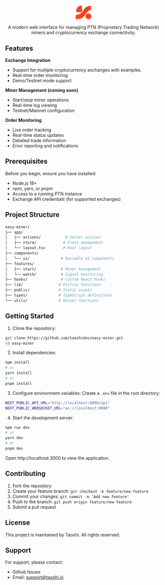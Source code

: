 <p align="center">
  <img src="public/easy-miner.png" style="width: 10%; height: auto;">
</p>
<p align="center">
    A modern web interface for managing PTN (Proprietary Trading Network) miners and cryptocurrency exchange connectivity.
</p>

## Features

**Exchange Integration**
- Support for multiple cryptocurrency exchanges with examples.
- Real-time order monitoring
- Demo/Testnet mode support

**Miner Management (coming soon)**
- Start/stop miner operations
- Real-time log viewing
- Testnet/Mainnet configuration

**Order Monitoring**
- Live order tracking
- Real-time status updates
- Detailed trade information
- Error reporting and notifications


## Prerequisites

Before you begin, ensure you have installed:
- Node.js 18+
- npm, yarn, or pnpm
- Access to a running PTN instance
- Exchange API credentials (for supported exchanges)


## Project Structure

```bash
easy-miner/
├── app/
│   ├── actions/           # Server actions
│   ├── store/            # State management
│   └── layout.tsx        # Root layout
├── components/
│   └── ui/              # Reusable UI components
├── features/
│   ├── start/           # Miner management
│   └── watch/           # Signal monitoring
├── hooks/               # Custom React hooks
├── lib/                # Utility functions
├── public/             # Static assets
├── types/              # TypeScript definitions
└── utils/              # Helper functions
```


## Getting Started

1. Clone the repository:
```bash
git clone https://github.com/taoshidev/easy-miner.git
cd easy-miner
```

2. Install dependencies:
```bash
npm install
# or
yarn install
# or
pnpm install
```

3. Configure environment variables: Create a `.env` file in the root directory:

```bash
NEXT_PUBLIC_API_URL="http://localhost:8080/api"
NEXT_PUBLIC_WEBSOCKET_URL="ws://localhost:8080"
```

4. Start the development server:
```bash
npm run dev
# or
yarn dev
# or
pnpm dev
```

Open http://localhost:3000 to view the application.

## Contributing

1. Fork the repository
2. Create your feature branch: `git checkout -b feature/new-feature`
3. Commit your changes: `git commit -m 'Add new feature'`
4. Push to the branch: `git push origin feature/new-feature`
5. Submit a pull request

## License
This project is maintained by Taoshi. All rights reserved.

## Support
For support, please contact:

- Github Issues
- Email: support@taoshi.io
